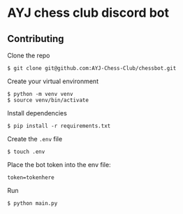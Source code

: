 # AYJ chess club discord bot

## Contributing

Clone the repo 

```shell
$ git clone git@github.com:AYJ-Chess-Club/chessbot.git
```

Create your virtual environment

```shell
$ python -m venv venv
$ source venv/bin/activate
```

Install dependencies

```shell
$ pip install -r requirements.txt
```

Create the `.env` file

```shell
$ touch .env
```

Place the bot token into the env file:

```
token=tokenhere
```

Run

```shell
$ python main.py
```
